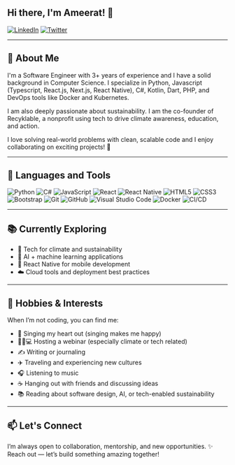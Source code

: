 ## Hi there, I'm Ameerat! 👋
[![LinkedIn](https://img.shields.io/badge/LinkedIn-blue?logo=linkedin&logoColor=white)](https://www.linkedin.com/in/ameerat-bello/)
[![Twitter](https://img.shields.io/badge/Twitter-1DA1F2?logo=twitter&logoColor=white)](https://twitter.com/dream_bmeera)

---

## 🚀 About Me

I'm a Software Engineer with 3+ years of experience and I have a solid background in Computer Science. I specialize in Python, Javascript (Typescript, React.js, Next.js, React Native), C#, Kotlin, Dart, PHP, and DevOps tools like Docker and Kubernetes.

I am also deeply passionate about sustainability. I am the co-founder of Recyklable, a nonprofit using tech to drive climate awareness, education, and action. 

I love solving real-world problems with clean, scalable code and I enjoy collaborating on exciting projects! 🚀

---

## 🚀 Languages and Tools

![Python](https://img.shields.io/badge/Python-3670A0?logo=python&logoColor=white)
![C#](https://img.shields.io/badge/C%23-239120?logo=c-sharp&logoColor=white)
![JavaScript](https://img.shields.io/badge/JavaScript-F7DF1E?logo=javascript&logoColor=black)
![React](https://img.shields.io/badge/React-20232A?logo=react&logoColor=61DAFB)
![React Native](https://img.shields.io/badge/React_Native-20232A?logo=react&logoColor=61DAFB)
![HTML5](https://img.shields.io/badge/HTML5-E34F26?logo=html5&logoColor=white)
![CSS3](https://img.shields.io/badge/CSS3-1572B6?logo=css3&logoColor=white)
![Bootstrap](https://img.shields.io/badge/Bootstrap-7952B3?logo=bootstrap&logoColor=white)
![Git](https://img.shields.io/badge/Git-F05032?logo=git&logoColor=white)
![GitHub](https://img.shields.io/badge/GitHub-181717?logo=github&logoColor=white)
![Visual Studio Code](https://img.shields.io/badge/VS_Code-007ACC?logo=visual-studio-code&logoColor=white)
![Docker](https://img.shields.io/badge/Docker-2496ED?logo=docker&logoColor=white)
![CI/CD](https://img.shields.io/badge/CI/CD-0A0A0A?logo=githubactions&logoColor=white)

---

## 📚 Currently Exploring

- 🌿 Tech for climate and sustainability
- 🤖 AI + machine learning applications
- 📱 React Native for mobile development
- ☁️ Cloud tools and deployment best practices

---

## 🎯 Hobbies & Interests

When I’m not coding, you can find me:

- 🎤 Singing my heart out (singing makes me happy)
- 👩🏽💻 Hosting a webinar (especially climate or tech related)
- ✍️ Writing or journaling
- ✈️ Traveling and experiencing new cultures
- 🎧 Listening to music
- ☕ Hanging out with friends and discussing ideas
- 📚 Reading about software design, AI, or tech-enabled sustainability

---

## 📫 Let's Connect

I’m always open to collaboration, mentorship, and new opportunities. ✨ Reach out — let’s build something amazing together!

<!--
**Bmeera/Bmeera** is a ✨ _special_ ✨ repository because its `README.md` (this file) appears on your GitHub profile.

Here are some ideas to get you started:

- 🔭 I’m currently working on ...
- 🌱 I’m currently learning ...
- 👯 I’m looking to collaborate on ...
- 🤔 I’m looking for help with ...
- 💬 Ask me about ...
- 📫 How to reach me: ...
- 😄 Pronouns: ...
- ⚡ Fun fact: ...
-->

